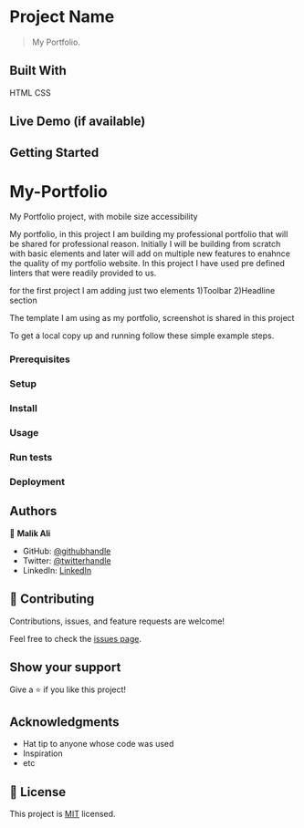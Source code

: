 
# Project Name

> My Portfolio.


## Built With

HTML
CSS
## Live Demo (if available)


## Getting Started

# My-Portfolio
My Portfolio project, with mobile size accessibility

My portfolio, in this project I am building my professional portfolio that will be shared for professional reason. Initially I will be building from scratch with basic elements and later will add on multiple new features to enahnce the quality of my portfolio website. In this project I have used pre defined linters that were readily provided to us.

for the first project I am adding just two elements
1)Toolbar
2)Headline section

The template I am using as my portfolio, screenshot is shared in this project

To get a local copy up and running follow these simple example steps.

### Prerequisites

### Setup

### Install

### Usage

### Run tests

### Deployment



## Authors

👤 **Malik Ali**

- GitHub: [@githubhandle](https://github.com/githubhandle)
- Twitter: [@twitterhandle](https://twitter.com/twitterhandle)
- LinkedIn: [LinkedIn](https://linkedin.com/in/linkedinhandle)


## 🤝 Contributing

Contributions, issues, and feature requests are welcome!

Feel free to check the [issues page](../../issues/).

## Show your support

Give a ⭐️ if you like this project!

## Acknowledgments

- Hat tip to anyone whose code was used
- Inspiration
- etc

## 📝 License

This project is [MIT](./MIT.md) licensed.
